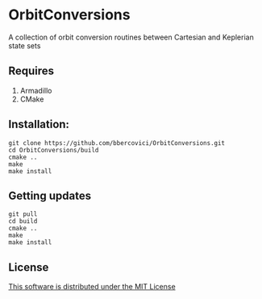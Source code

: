 # OrbitConversions

A collection of orbit conversion routines between Cartesian and Keplerian state sets

## Requires
1. Armadillo
2. CMake

## Installation: 

    git clone https://github.com/bbercovici/OrbitConversions.git
    cd OrbitConversions/build
    cmake ..
    make
    make install

## Getting updates

    git pull
    cd build
    cmake ..
    make
    make install
    

## License

[This software is distributed under the MIT License](https://choosealicense.com/licenses/mit/)




